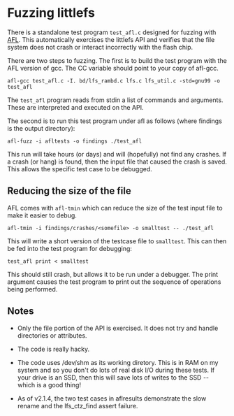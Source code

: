 # Fuzzing littlefs

There is a standalone test program `test_afl.c` designed for fuzzing with
[AFL](http://lcamtuf.coredump.cx/afl/). This automatically exercises the 
littlefs API and verifies that the file system does not crash or interact incorrectly
with the flash chip. 

There are two steps to fuzzing. The first is to build the test program with
the AFL version of gcc. The CC variable should point to your copy of afl-gcc.

```
afl-gcc test_afl.c -I. bd/lfs_rambd.c lfs.c lfs_util.c -std=gnu99 -o test_afl
```

The `test_afl` program reads from stdin a list of commands
and arguments. These are interpreted and executed on the API. 

The second is to run this test program under afl as follows (where findings is 
the output directory):

```
afl-fuzz -i afltests -o findings ./test_afl
```

This run will take hours (or days) and will (hopefully) not find any crashes.
If a crash (or hang) is found, then the input file that caused the crash is 
saved. This allows the specific test case to be debugged.

## Reducing the size of the file

AFL comes with `afl-tmin` which can reduce the size of the test input file to
make it easier to debug.

```
afl-tmin -i findings/crashes/<somefile> -o smalltest -- ./test_afl
```

This will write a short version of the testcase file to `smalltest`. This can then be
fed into the test program for debugging:

```
test_afl print < smalltest
```

This should still crash, but allows it to be run under a debugger. The print argument
causes the test program to print out the sequence of operations being performed. 

## Notes

* Only the file portion of the API is exercised. It does not try and handle directories or attributes.

* The code is really hacky.

* The code uses /dev/shm as its working diretory. This is in RAM on my system and so you don't do lots
of real disk I/O during these tests. If your drive is an SSD, then this will save lots of writes to the 
SSD -- which is a good thing!

* As of v2.1.4, the two test cases in aflresults demonstrate the slow rename and the lfs_ctz_find assert failure.

